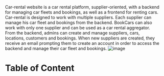 Car-rental website is a car rental platform, supplier-oriented, with a backend for managing car fleets and bookings, as well as a frontend for renting cars.                  
 Car-rental is designed to work with multiple suppliers. Each supplier can manage his car fleet and bookings from the backend. BookCars can also work with only one supplier and can be used as a car rental aggregator.
 From the backend, admins can create and manage suppliers, cars, locations, customers and bookings.
 When new suppliers are created, they receive an email prompting them to create an account in order to access the backend and manage their car fleet and bookings.
![image](https://github.com/user-attachments/assets/865b1edf-6ced-4709-8103-3fd63ea45b7c)
# Table of Content
